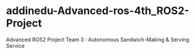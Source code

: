 # addinedu-Advanced-ros-4th_ROS2-Project
Advanced ROS2 Project Team 3 : Autonomous Sandwich-Making &amp; Serving Service
